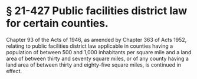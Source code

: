 # § 21-427 Public facilities district law for certain counties.

<p>Chapter 93 of the Acts of 1946, as amended by Chapter 363 of Acts 1952, relating to public facilities district law applicable in counties having a population of between 500 and 1,000 inhabitants per square mile and a land area of between thirty and seventy square miles, or of any county having a land area of between thirty and eighty-five square miles, is continued in effect.</p>